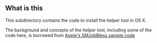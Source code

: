 ## What is this

This subdirectory contains the code to install the helper tool in OS X.

The background and concepts of the helper tool, including some of the code here, is borrowed from [Apple's SMJobBless sample code](https://developer.apple.com/library/content/samplecode/SMJobBless/Listings/ReadMe_txt.html)
